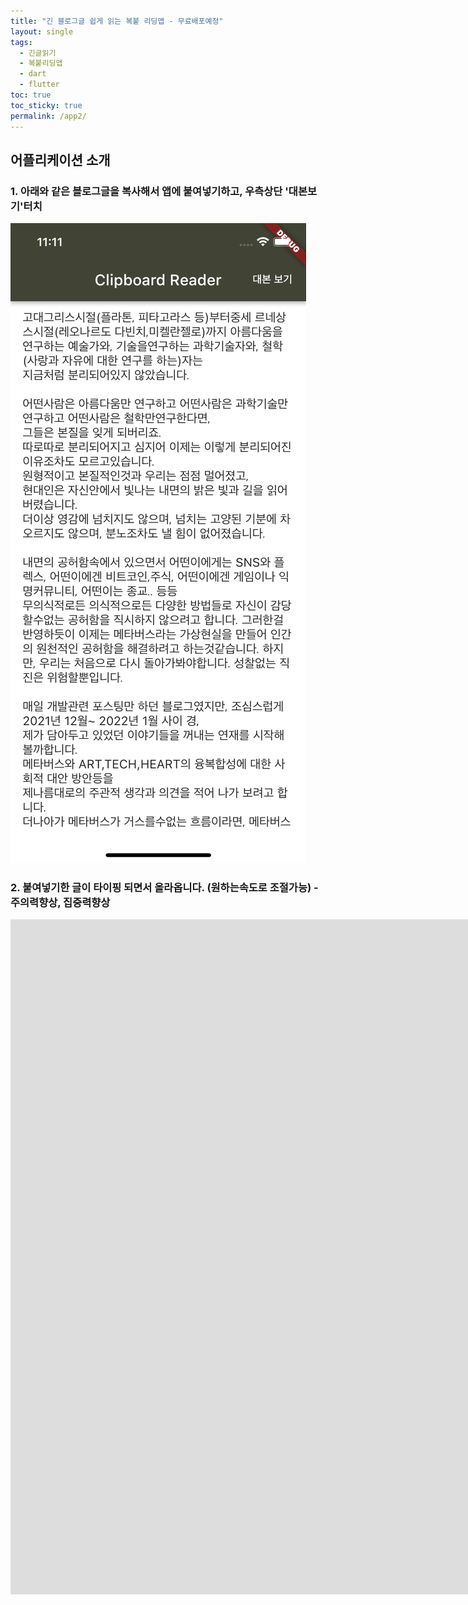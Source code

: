 ```yaml
---
title: "긴 블로그글 쉽게 읽는 복붙 리딩앱 - 무료배포예정"
layout: single
tags: 
  - 긴글읽기
  - 복붙리딩앱
  - dart
  - flutter
toc: true
toc_sticky: true
permalink: /app2/
---
```


## 어플리케이션 소개

### 1. 아래와 같은 블로그글을 복사해서 앱에 붙여넣기하고, 우측상단 '대본보기'터치

<img src="/assets/img/app.png"  style="float: center;" />

### 2. 붙여넣기한 글이 타이핑 되면서 올라옵니다. **(원하는속도로 조절가능)**  - **주의력향상, 집중력향상**
<iframe src="https://player.vimeo.com/video/643006708?h=9657563352&amp;badge=0&amp;autopause=0&amp;player_id=0&amp;app_id=58479" width="1674" height="1080" frameborder="0" allow="autoplay; fullscreen; picture-in-picture" allowfullscreen title="복붙한 긴글 쉽게 읽어주는 앱"></iframe>